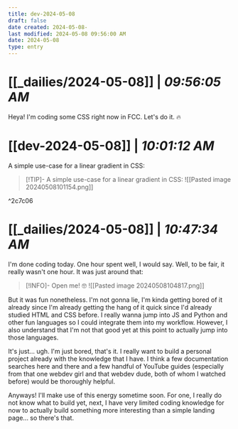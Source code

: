 ```yaml
---
title: dev-2024-05-08
draft: false
date created: 2024-05-08-
last modified: 2024-05-08 09:56:00 AM
date: 2024-05-08
type: entry
---
```


# **[[_dailies/2024-05-08]]** | *09:56:05 AM*

Heya! I'm coding some CSS right now in FCC. Let's do it. 🔥

# **[[dev-2024-05-08]]** | *10:01:12 AM*

A simple use-case for a linear gradient in CSS:

>[!TIP]- A simple use-case for a linear gradient in CSS:
>![[Pasted image 20240508101154.png]]

^2c7c06

# **[[_dailies/2024-05-08]]** | *10:47:34 AM*

I'm done coding today. One hour spent well, I would say. Well, to be fair, it really wasn't one hour. It was just around that:

>[!INFO]- Open me! 🤓
> ![[Pasted image 20240508104817.png]]

But it was fun nonetheless. I'm not gonna lie, I'm kinda getting bored of it already since I'm already getting the hang of it quick since I'd already studied HTML and CSS before. I really wanna jump into JS and Python and other fun languages so I could integrate them into my workflow. However, I also understand that I'm not that good yet at this point to actually jump into those languages. 

It's just... ugh. I'm just bored, that's it. I really want to build a personal project already with the knowledge that I have. I think a few documentation searches here and there and a few handful of YouTube guides (especially from that one webdev girl and that webdev dude, both of whom I watched before) would be thoroughly helpful. 

Anyways! I'll make use of this energy sometime soon. For one, I really do not know what to build yet, next, I have very limited coding knowledge for now to actually build something more interesting than a simple landing page... so there's that.